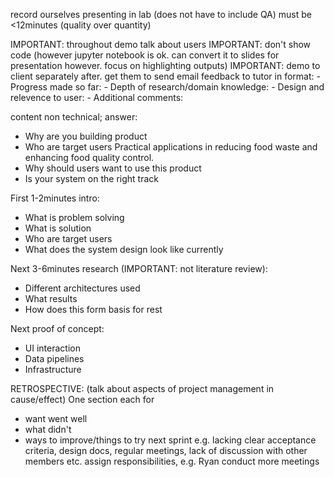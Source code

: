 <!-- SPDX-License-Identifier: zlib-acknowledgement -->
record ourselves presenting in lab (does not have to include QA)
must be <12minutes (quality over quantity)

IMPORTANT: throughout demo talk about users
IMPORTANT: don't show code 
(however jupyter notebook is ok. 
can convert it to slides for presentation however.
focus on highlighting outputs)
IMPORTANT: demo to client separately after. 
           get them to send email feedback to tutor in format:
        - Progress made so far:
        - Depth of research/domain knowledge:
        - Design and relevence to user:
        - Additional comments:

content non technical; answer:
  - Why are you building product
  - Who are target users
Practical applications in reducing food waste and enhancing food quality control.
  - Why should users want to use this product
  - Is your system on the right track

First 1-2minutes intro:
  - What is problem solving
  - What is solution
  - Who are target users
  - What does the system design look like currently

Next 3-6minutes research (IMPORTANT: not literature review):
  - Different architectures used
  - What results
  - How does this form basis for rest

Next proof of concept:
  - UI interaction
  - Data pipelines
  - Infrastructure


RETROSPECTIVE: (talk about aspects of project management in cause/effect)
One section each for 
  - want went well
  - what didn't
  - ways to improve/things to try next sprint
  e.g. lacking clear acceptance criteria, design docs, regular meetings, 
       lack of discussion with other members etc.
       assign responsibilities, e.g. Ryan conduct more meetings
